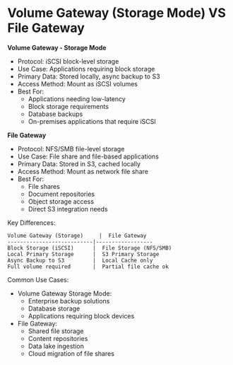 # Volume Gateway (Storage Mode) VS File Gateway

**Volume Gateway - Storage Mode**

* Protocol: iSCSI block-level storage
* Use Case: Applications requiring block storage
* Primary Data: Stored locally, async backup to S3
* Access Method: Mount as iSCSI volumes
* Best For:
  * Applications needing low-latency
  * Block storage requirements
  * Database backups
  * On-premises applications that require iSCSI

**File Gateway**

* Protocol: NFS/SMB file-level storage
* Use Case: File share and file-based applications
* Primary Data: Stored in S3, cached locally
* Access Method: Mount as network file share
* Best For:
  * File shares
  * Document repositories
  * Object storage access
  * Direct S3 integration needs

Key Differences:

```
Volume Gateway (Storage)     |  File Gateway
---------------------------|------------------
Block Storage (iSCSI)      |  File Storage (NFS/SMB)
Local Primary Storage      |  S3 Primary Storage
Async Backup to S3         |  Local Cache only
Full volume required       |  Partial file cache ok
```

Common Use Cases:

* Volume Gateway Storage Mode:
  * Enterprise backup solutions
  * Database storage
  * Applications requiring block devices
* File Gateway:
  * Shared file storage
  * Content repositories
  * Data lake ingestion
  * Cloud migration of file shares
